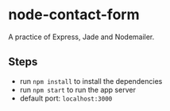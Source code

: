 # node-contact-form
A practice of Express, Jade and Nodemailer.

## Steps
- run `npm install` to install the dependencies
- run `npm start` to run the app server
- default port: `localhost:3000`
